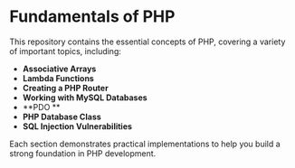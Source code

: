 # Fundamentals of PHP

This repository contains the essential concepts of PHP, covering a variety of important topics, including:


- **Associative Arrays**
- **Lambda Functions**
- **Creating a PHP Router**
- **Working with MySQL Databases**
- **PDO **
- **PHP Database Class**
- **SQL Injection Vulnerabilities**

Each section demonstrates practical implementations to help you build a strong foundation in PHP development.
